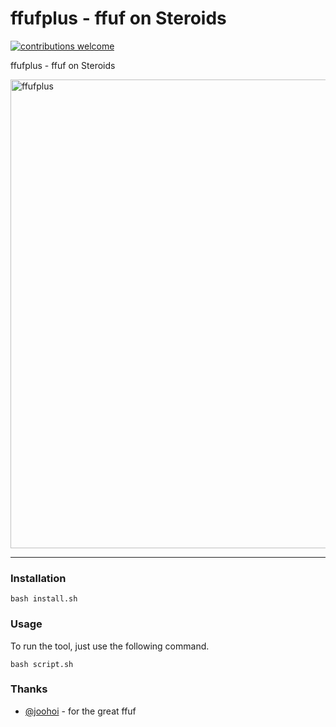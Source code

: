 # ffufplus - ffuf on Steroids

[![contributions welcome](https://img.shields.io/badge/contributions-welcome-brightgreen.svg?style=flat)](https://github.com/dark-warlord14/ffufplus/issues)

ffufplus - ffuf on Steroids

<img src="https://securityjunky.com/wp-content/uploads/2020/04/carbon-17-1024x497.png" alt="ffufplus" width="750">

---

### Installation

```
bash install.sh
```

### Usage

To run the tool, just use the following command.
```
bash script.sh
```


### Thanks

- [@joohoi](https://twitter.com/joohoi) - for the great ffuf
